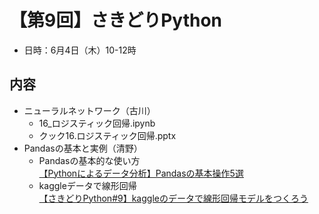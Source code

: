 # 【第9回】さきどりPython

* 日時：6月4日（木）10-12時

## 内容
* ニューラルネットワーク（古川）
  * 16_ロジスティック回帰.ipynb
  * クック16.ロジスティック回帰.pptx
* Pandasの基本と実例（清野）
  * Pandasの基本的な使い方  
[【Pythonによるデータ分析】Pandasの基本操作5選](https://bdarc.net/pandas-basic-5methods-selection/)
  * kaggleデータで線形回帰  
[【さきどりPython#9】kaggleのデータで線形回帰モデルをつくろう](https://bdarc.net/python-ml-cookbook-linear-regression-second/)
